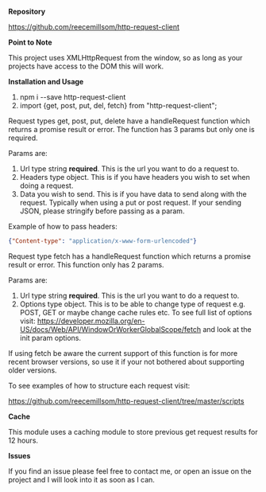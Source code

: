 **Repository**

<https://github.com/reecemillsom/http-request-client>

**Point to Note**

This project uses XMLHttpRequest from the window, so as long as your projects have access to the DOM this will work.

**Installation and Usage**

1. npm i --save http-request-client
2. import {get, post, put, del, fetch} from "http-request-client";

Request types get, post, put, delete have a handleRequest function which returns a promise result or error. The function has 3 params but only one is required.

Params are:

1. Url type string **required**. This is the url you want to do a request to.
2. Headers type object. This is if you have headers you wish to set when doing a request.
3. Data you wish to send. This is if you have data to send along with the request. Typically when using a put or post request. If your sending JSON, please stringify before passing as a param.

Example of how to pass headers:

```json
{"Content-type": "application/x-www-form-urlencoded"}
```

Request type fetch has a handleRequest function which returns a promise result or error. This function only has 2 params.

Params are:

1. Url type string **required**. This is the url you want to do a request to.
2. Options type object. This is to be able to change type of request e.g. POST, GET or maybe change cache rules etc. To see full list of options visit: <https://developer.mozilla.org/en-US/docs/Web/API/WindowOrWorkerGlobalScope/fetch> and look at the init param options.

If using fetch be aware the current support of this function is for more recent browser versions, so use it if your not bothered about supporting older versions.

To see examples of how to structure each request visit:

<https://github.com/reecemillsom/http-request-client/tree/master/scripts>

**Cache**

This module uses a caching module to store previous get request results for 12 hours.

**Issues**

If you find an issue please feel free to contact me, or open an issue on the project and I will look into it as soon as I can.